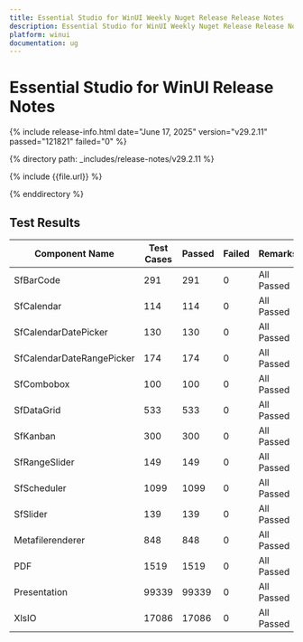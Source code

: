 ```yaml
---
title: Essential Studio for WinUI Weekly Nuget Release Release Notes  
description: Essential Studio for WinUI Weekly Nuget Release Release Notes  
platform: winui
documentation: ug
---
```


# Essential Studio for WinUI  Release Notes  

{% include release-info.html date="June 17, 2025"  version="v29.2.11" passed="121821" failed="0" %}

{% directory path: _includes/release-notes/v29.2.11 %}

{% include {{file.url}} %}

{% enddirectory %}

## Test Results

| Component Name | Test Cases | Passed | Failed | Remarks |
|---------------|------------|--------|--------|---------|
| SfBarCode | 291 | 291 | 0 | All Passed |
| SfCalendar | 114 | 114 | 0 | All Passed |
| SfCalendarDatePicker | 130 | 130 | 0 | All Passed |
| SfCalendarDateRangePicker | 174 | 174 | 0 | All Passed |
| SfCombobox | 100 | 100 | 0 | All Passed |
| SfDataGrid | 533 | 533 | 0 | All Passed |
| SfKanban | 300 | 300 | 0 | All Passed |
| SfRangeSlider | 149 | 149 | 0 | All Passed |
| SfScheduler | 1099 | 1099 | 0 | All Passed |
| SfSlider | 139 | 139 | 0 | All Passed |
| Metafilerenderer | 848 | 848 | 0 | All Passed |
| PDF | 1519 | 1519 | 0 | All Passed |
| Presentation | 99339 | 99339 | 0 | All Passed |
| XlsIO | 17086 | 17086 | 0 | All Passed |